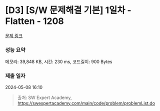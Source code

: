 # [D3] [S/W 문제해결 기본] 1일차 - Flatten - 1208 

[문제 링크](https://swexpertacademy.com/main/code/problem/problemDetail.do?contestProbId=AV139KOaABgCFAYh) 

### 성능 요약

메모리: 39,848 KB, 시간: 230 ms, 코드길이: 900 Bytes

### 제출 일자

2024-05-08 16:10



> 출처: SW Expert Academy, https://swexpertacademy.com/main/code/problem/problemList.do